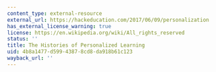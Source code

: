 ```yaml
---
content_type: external-resource
external_url: https://hackeducation.com/2017/06/09/personalization
has_external_license_warning: true
license: https://en.wikipedia.org/wiki/All_rights_reserved
status: ''
title: The Histories of Personalized Learning
uid: 4b8a1477-d599-4387-8cd8-da918b61c123
wayback_url: ''
---
```

